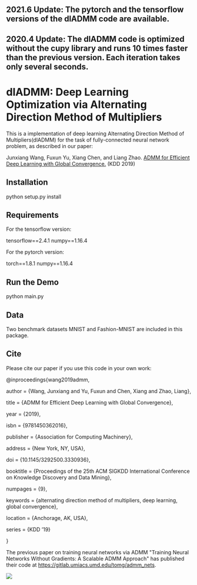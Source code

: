 2021.6 Update: The pytorch and the tensorflow versions of the dlADMM code are available.
-------------------------------------------------------------------------------------------------------------------------

2020.4 Update: The dlADMM code is optimized without the cupy library and runs 10 times faster than the previous version. Each iteration takes only several seconds.
-------------------------------------------------------------------------------------------------------------------------

# dlADMM: Deep Learning Optimization via Alternating Direction Method of Multipliers
This is a  implementation of deep learning Alternating Direction Method of Multipliers(dlADMM) for the task of fully-connected neural network
problem, as described in our paper:

Junxiang Wang, Fuxun Yu, Xiang Chen, and Liang Zhao. [ADMM for Efficient Deep Learning with Global Convergence.](https://arxiv.org/abs/1905.13611) (KDD 2019)

## Installation
python setup.py install

## Requirements
For the tensorflow version:

tensorflow==2.4.1
numpy==1.16.4

For the pytorch version:

torch==1.8.1
numpy==1.16.4


## Run the Demo

python main.py

## Data

Two benchmark datasets MNIST and Fashion-MNIST are included in this package.

## Cite

Please cite our paper if you use this code in your own work:

@inproceedings{wang2019admm,

author = {Wang, Junxiang and Yu, Fuxun and Chen, Xiang and Zhao, Liang},

title = {ADMM for Efficient Deep Learning with Global Convergence},

year = {2019},

isbn = {9781450362016},

publisher = {Association for Computing Machinery},

address = {New York, NY, USA},

doi = {10.1145/3292500.3330936},

booktitle = {Proceedings of the 25th ACM SIGKDD International Conference on Knowledge Discovery and Data Mining},

numpages = {9},

keywords = {alternating direction method of multipliers, deep learning, global convergence},

location = {Anchorage, AK, USA},

series = {KDD ’19}

}

The previous paper on training neural networks via ADMM "Training Neural Networks Without Gradients:
A Scalable ADMM Approach" has published their code at https://gitlab.umiacs.umd.edu/tomg/admm_nets.
<body>
<a href="https://clustrmaps.com/site/1bllh"  title="Visit tracker"><img src="//www.clustrmaps.com/map_v2.png?d=GcSu9N6M4M7jj9_pCtPmBSOvv66gEqaPGg8B6PFuEx4&cl=ffffff" /></a>
 </body>
